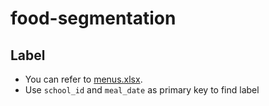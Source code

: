 # food-segmentation

## Label
- You can refer to [menus.xlsx](./menus.xlsx).
- Use `school_id` and `meal_date` as primary key to find label
